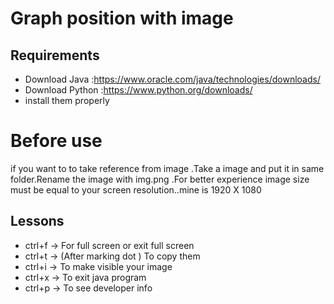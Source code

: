 
# Graph position with image

## Requirements

- Download Java :https://www.oracle.com/java/technologies/downloads/
- Download Python :https://www.python.org/downloads/
- install them properly



# Before use
if you want to to take reference from image .Take a image and put it in same folder.Rename the image with img.png .For better experience image size must be equal to your screen resolution..mine is 1920 X 1080 

## Lessons 

- ctrl+f  -> For full screen or exit full screen
- ctrl+t  -> (After marking dot ) To copy them
- ctrl+i  -> To make visible your image
- ctrl+x  -> To exit java program
- ctrl+p  -> To see developer info

